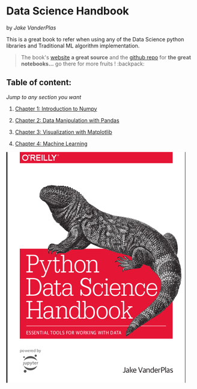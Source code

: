 # Data Science Handbook  
 by _Jake VanderPlas_  

This is a great book to refer when using any of the Data Science python libraries and Traditional ML algorithm implementation.

> The book's [website](https://jakevdp.github.io/PythonDataScienceHandbook/) **a great source** and the [github repo](https://github.com/jakevdp/PythonDataScienceHandbook) for **the great notebooks...** go there for more fruits ! :backpack:


## Table of content:
*Jump to any section you want*  

1. [Chapter 1: Introduction to Numpy](https://qalmaqihir.github.io/booksnotes/pythonDataScienceHandBook/chpt2_Introduction_to_NumPy/00_Understanding_Data_Types_in_Python/)


2. [Chapter 2: Data Manipulation with Pandas](https://qalmaqihir.github.io/booksnotes/pythonDataScienceHandBook/chpt3_Data_Manipulation_with_Pandas/01_Introduction%20to%20Pandas%20Objects/)


3. [Chapter 3: Visualization with Matplotlib](https://qalmaqihir.github.io/booksnotes/pythonDataScienceHandBook/chpt4_Visualization%20with%20Matplotlib/01general%20Matplotlib%20tips/)


4. [Chapter 4: Machine Learning](https://qalmaqihir.github.io/booksnotes/pythonDataScienceHandBook/)

![Book cover](book.png)
